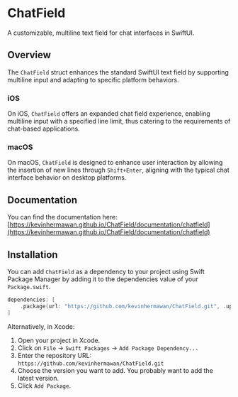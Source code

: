 # ChatField

A customizable, multiline text field for chat interfaces in SwiftUI.

## Overview

The `ChatField` struct enhances the standard SwiftUI text field by supporting multiline input and adapting to specific platform behaviors.

### iOS

On iOS, `ChatField` offers an expanded chat field experience, enabling multiline input with a specified line limit, thus catering to the requirements of chat-based applications.

### macOS

On macOS, `ChatField` is designed to enhance user interaction by allowing the insertion of new lines through `Shift+Enter`, aligning with the typical chat interface behavior on desktop platforms.

## Documentation

You can find the documentation here: [https://kevinhermawan.github.io/ChatField/documentation/chatfield](https://kevinhermawan.github.io/ChatField/documentation/chatfield)

## Installation

You can add `ChatField` as a dependency to your project using Swift Package Manager by adding it to the dependencies value of your `Package.swift`.

```swift
dependencies: [
    .package(url: "https://github.com/kevinhermawan/ChatField.git", .upToNextMajor(from: "1.0.0"))
]
```

Alternatively, in Xcode:

1. Open your project in Xcode.
2. Click on `File` -> `Swift Packages` -> `Add Package Dependency...`
3. Enter the repository URL: `https://github.com/kevinhermawan/ChatField.git`
4. Choose the version you want to add. You probably want to add the latest version.
5. Click `Add Package`.
